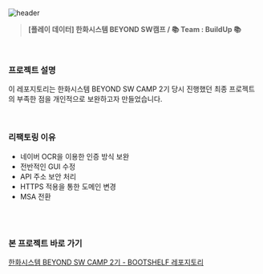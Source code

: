 <br>

![header](https://capsule-render.vercel.app/api?type=Waving&color=541D7A&height=250&section=header&text=BOOTSHELF🌠&desc=BOOTCAMP&descSize=20&descAlign=68&descAlignY=70&fontSize=100&animation=fadeIn&fontColor=ffff)

> **[플레이 데이터] 한화시스템 BEYOND SW캠프 / 📚 Team : BuildUp 📚**

<br>

### 프로젝트 설명
이 레포지토리는 한화시스템 BEYOND SW CAMP 2기 당시 진행했던 최종 프로젝트의 부족한 점을 개인적으로 보완하고자 만들었습니다.

<br>

### 리팩토링 이유
- 네이버 OCR을 이용한 인증 방식 보완
- 전반적인 GUI 수정
- API 주소 보안 처리
- HTTPS 적용을 통한 도메인 변경
- MSA 전환

<br>
<br>


### 본 프로젝트 바로 가기
[한화시스템 BEYOND SW CAMP 2기 - BOOTSHELF 레포지토리](https://github.com/Tesssssssssy/Hanwha-be02-fin-BuildUp-KMS)